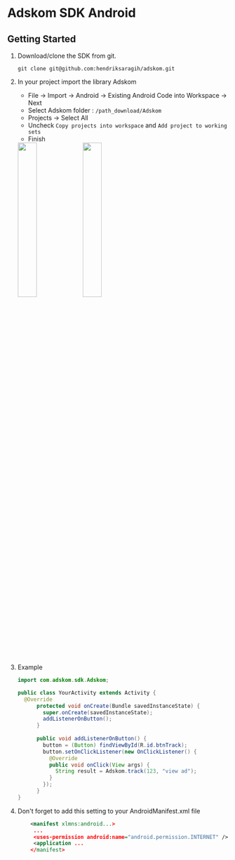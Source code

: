 Adskom SDK Android
==================

Getting Started
---------------

1. Download/clone the SDK from git.

    `git clone git@github.com:hendriksaragih/adskom.git`
2. In your project import the library Adskom

    * File → Import → Android → Existing Android Code into Workspace → Next
    * Select Adskom folder : `/path_download/Adskom`
    * Projects → Select All
    * Uncheck `Copy projects into workspace` and `Add project to working sets`
    * Finish
    
    <img src="http://img.prntscr.com/img?url=http://i.imgur.com/Xdjc8ZD.png" width="30%" />
    <img src="http://img.prntscr.com/img?url=http://i.imgur.com/ued74ar.png" width="30%" />
3. Example

    ```java
    import com.adskom.sdk.Adskom;
    
    public class YourActivity extends Activity {
      @Override
		  protected void onCreate(Bundle savedInstanceState) {
		    super.onCreate(savedInstanceState);
		    addListenerOnButton();
		  }
		  
		  public void addListenerOnButton() {
		    button = (Button) findViewById(R.id.btnTrack);
		    button.setOnClickListener(new OnClickListener() {
		  	  @Override
		      public void onClick(View args) {
		        String result = Adskom.track(123, "view ad");
		      }
		    });
		  }
    }
    ```
4. Don't forget to add this setting to your AndroidManifest.xml file

    ```xml
		<manifest xlmns:android...>
		 ...
		 <uses-permission android:name="android.permission.INTERNET" />
		 <application ...
		</manifest>
    ```
